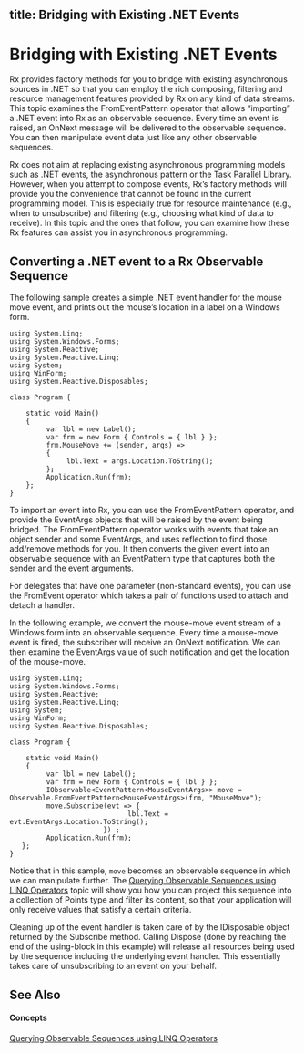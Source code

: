 title: Bridging with Existing .NET Events
---
# Bridging with Existing .NET Events

Rx provides factory methods for you to bridge with existing asynchronous sources in .NET so that you can employ the rich composing, filtering and resource management features provided by Rx on any kind of data streams. This topic examines the FromEventPattern operator that allows “importing” a .NET event into Rx as an observable sequence. Every time an event is raised, an OnNext message will be delivered to the observable sequence. You can then manipulate event data just like any other observable sequences.

Rx does not aim at replacing existing asynchronous programming models such as .NET events, the asynchronous pattern or the Task Parallel Library. However, when you attempt to compose events, Rx’s factory methods will provide you the convenience that cannot be found in the current programming model. This is especially true for resource maintenance (e.g., when to unsubscribe) and filtering (e.g., choosing what kind of data to receive). In this topic and the ones that follow, you can examine how these Rx features can assist you in asynchronous programming.

## Converting a .NET event to a Rx Observable Sequence

The following sample creates a simple .NET event handler for the mouse move event, and prints out the mouse’s location in a label on a Windows form.

    using System.Linq;
    using System.Windows.Forms;
    using System.Reactive;
    using System.Reactive.Linq;
    using System;
    using WinForm;
    using System.Reactive.Disposables;
    
    class Program {
     
        static void Main() 
        {
             var lbl = new Label(); 
             var frm = new Form { Controls = { lbl } }; 
             frm.MouseMove += (sender, args) =>
             {
                  lbl.Text = args.Location.ToString();
             };
             Application.Run(frm);
        }; 
    }

To import an event into Rx, you can use the FromEventPattern operator, and provide the EventArgs objects that will be raised by the event being bridged. The FromEventPattern operator works with events that take an object sender and some EventArgs, and uses reflection to find those add/remove methods for you. It then converts the given event into an observable sequence with an EventPattern type that captures both the sender and the event arguments.

For delegates that have one parameter (non-standard events), you can use the FromEvent operator which takes a pair of functions used to attach and detach a handler.

In the following example, we convert the mouse-move event stream of a Windows form into an observable sequence. Every time a mouse-move event is fired, the subscriber will receive an OnNext notification. We can then examine the EventArgs value of such notification and get the location of the mouse-move.

    using System.Linq;
    using System.Windows.Forms;
    using System.Reactive;
    using System.Reactive.Linq;
    using System;
    using WinForm;
    using System.Reactive.Disposables;
    
    class Program {
     
        static void Main() 
        {
             var lbl = new Label(); 
             var frm = new Form { Controls = { lbl } }; 
             IObservable<EventPattern<MouseEventArgs>> move = Observable.FromEventPattern<MouseEventArgs>(frm, "MouseMove");
             move.Subscribe(evt => { 
                                 lbl.Text = evt.EventArgs.Location.ToString(); 
                           }) ;
             Application.Run(frm);
       }; 
    }

Notice that in this sample, `move` becomes an observable sequence in which we can manipulate further. The [Querying Observable Sequences using LINQ Operators](Querying/Querying) topic will show you how you can project this sequence into a collection of Points type and filter its content, so that your application will only receive values that satisfy a certain criteria.

Cleaning up of the event handler is taken care of by the IDisposable object returned by the Subscribe method. Calling Dispose (done by reaching the end of the using-block in this example) will release all resources being used by the sequence including the underlying event handler. This essentially takes care of unsubscribing to an event on your behalf.

## See Also

#### Concepts

[Querying Observable Sequences using LINQ Operators](Querying/Querying)

